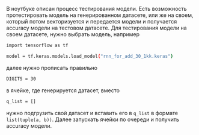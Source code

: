 В ноутбуке описан процесс тестирования модели. Есть возможность протестировать модель на генерированном датасете, или же на своем, который потом векторизуется и передается модели и получается accuracy модели на тестовом датасете. Для тестирования модели на своем датасете, нужно выбрать модель, 
например 
```bash
import tensorflow as tf

model = tf.keras.models.load_model("rnn_for_add_30_1kk.keras")
```
 далее нужно прописать правильно 
```bash
DIGITS = 30
```
в ячейке, где генерируется датасет, вместо 
 ```bash
q_list = []
```
нужно подгрузить свой датасет и вставить его в `q_list` в формате `list(tuple(a, b))`.
Далее запускать ячейки по очереди и получить accuracy модели.
